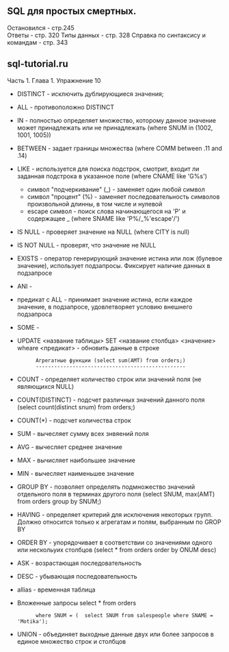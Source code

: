 SQL для простых смертных.
------------------------

Остановился - стр.245   
Ответы - стр. 320
Типы данных - стр. 328
Справка по синтаксису и командам - стр. 343

sql-tutorial.ru
------------------------
Часть 1. Глава 1. Упражнение 10 


- DISTINCT - исключить дублирующиеся значения;
- ALL - противоположно DISTINCT
- IN - полностью определяет множество, которому данное значение может принадлежать или не принадлежать (where SNUM in (1002, 1001, 1005))
- BETWEEN - задает границы множества (where COMM between .11 and .14)
- LIKE - используется для поиска подстрок, смотрит, входит ли заданная подстрока в указанное поле (where CNAME like 'G%s')
	- символ "подчеркивание" (_) - заменяет один любой символ
	- символ "процент" (%) - заменяет последовательность символов произвольной длинны, в том числе и нулевой
	- escape символ -  поиск слова начинающегося на 'P' и содержащее _ (where SNAME like 'P%/_%'escape'/')
- IS NULL - проверяет значение на NULL (where CITY is null)
- IS NOT NULL - проверят, что значение не NULL
- EXISTS - оператор генерирующий значение истина или лож (булевое значение), использует подзапросы. Фиксирует наличие данных в подзапросе
- ANI - 
- предикат с ALL - принимает значение истина, если каждое значение, в подзапросе, удовлетворяет условию внешнего подзапроса
- SOME - 
- UPDATE <название таблицы> SET <название столбца> <значение> wheare <предикат> - обновить данные в строке

			Агрегатные функции (select sum(AMT) from orders;)
			-------------------------------------------------

- COUNT - определяет количество строк или значений поля (не являющихся NULL)
- COUNT(DISTINCT) - подсчет различных значений данного поля (select count(distinct snum) from orders;)
- COUNT(*) - подсчет количества строк
- SUM - вычесляет сумму всех знвяений поля
- AVG - вычесляет среднее значение
- MAX - вычисляет наибольшее значение
- MIN - вычесляет наименьшее значение
- GROUP BY - позволяет определять подмножество значений отдельного поля в терминах другого поля (select SNUM, max(AMT) from orders group by SNUM;)
- HAVING - определяет критерий для исключения некоторых групп. Должно относится только к агрегатам и полям, выбранным по GROP BY
- ORDER BY - упорядочивает в соответствии со значениями одного или нескольуих столбцов (select * from orders order by ONUM desc)
- ASK - возрастающая последовательность
- DESC - убывающая последовательность
- allias - временная таблица
- Вложенные запросы select * from orders
	
			where SNUM = (	select SNUM from salespeople where SNAME = 'Motika');
- UNION - объединяет выходные данные двух или более запросов в единое множество строк и столбцов